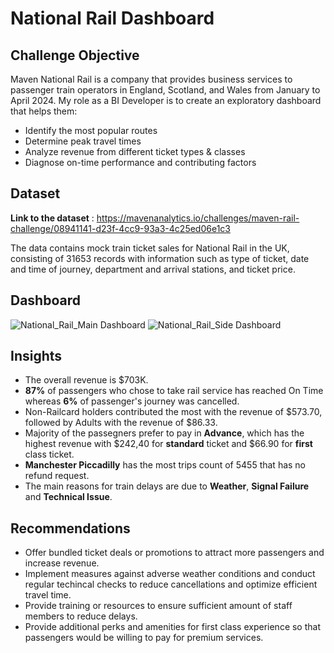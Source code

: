 # National Rail Dashboard

## Challenge Objective
Maven National Rail is a company that provides business services to passenger train operators in England, Scotland, and Wales from January to April 2024. My role as a BI Developer is to create an exploratory dashboard that helps them:
- Identify the most popular routes
- Determine peak travel times
- Analyze revenue from different ticket types & classes
- Diagnose on-time performance and contributing factors

## Dataset

**Link to the dataset** : https://mavenanalytics.io/challenges/maven-rail-challenge/08941141-d23f-4cc9-93a3-4c25ed06e1c3

The data contains mock train ticket sales for National Rail in the UK, consisting of 31653 records with information such as type of ticket, date and time of journey, department and arrival stations, and ticket price.

## Dashboard
![National_Rail_Main Dashboard](https://github.com/user-attachments/assets/3ae36aa9-9808-4fbf-ab65-0cb834795480)
![National_Rail_Side Dashboard](https://github.com/user-attachments/assets/ee58a79d-bde7-4ca2-8e25-24deb3e7cdf1)

## Insights
- The overall revenue is $703K.
- **87%** of passengers who chose to take rail service has reached On Time whereas **6%** of passenger's journey was cancelled.
- Non-Railcard holders contributed the most with the revenue of $573.70, followed by Adults with the revenue of $86.33.
- Majority of the passegners prefer to pay in **Advance**, which has the highest revenue with $242,40 for **standard** ticket and $66.90 for **first** class ticket.
- **Manchester Piccadilly** has the most trips count of 5455 that has no refund request.
- The main reasons for train delays are due to **Weather**, **Signal Failure** and **Technical Issue**. 

## Recommendations
- Offer bundled ticket deals or promotions to attract more passengers and increase revenue.
- Implement measures against adverse weather conditions and conduct regular techincal checks to reduce cancellations and optimize efficient travel time.
- Provide training or resources to ensure sufficient amount of staff members to reduce delays.
- Provide additional perks and amenities for first class experience so that passengers would be willing to pay for premium services. 
